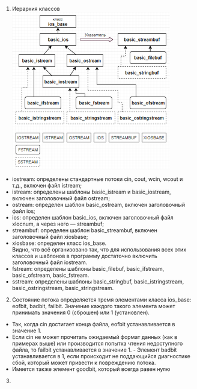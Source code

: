 1) Иерархия классов <br />
![Иерархия классов потоков](./IOSTREAM.png "Иерархия классов потоков") <br />
- iostream: определены стандартные потоки cin, cout, wcin, wcout и т.д., включен файл istream;
- istream: определены шаблоны basic_istream и basic_iostream, включен заголовочный файл ostream;
- ostream: определен шаблон basic_ostream, включен заголовочный файл ios;
- ios: определен шаблон basic_ios, включен заголовочный файл xlocnum, а через него — streambuf;
- streambuf: определен шаблон basic_streambuf, включен заголовочный файл xiosbase;
- xiosbase: определен класс ios_base. <br />
Видно, что всё организовано так, что для использования всех этих классов и шаблонов в программу достаточно включить заголовочный файл iostream.
- fstream: определены шаблоны basic_filebuf, basic_ifstream, basic_ofstream, basic_fstream.
- sstream: определены шаблоны basic_stringbuf, basic_istringstream, basic_ostringstream, basic_stringstream. <br />
2) Состояние потока определяется тремя элементами класса ios_base: eofbit, badbit, failbit. Значение каждого такого элемента может принимать значения 0 (сброшен) или 1 (установлен). 
- Так, когда cin достигает конца файла, eofbit устанавливается в значение 1. 
- Если cin не может прочитать ожидаемый формат данных (как в примерах выше) или производится попытка чтения недоступного файла, то failbit устанавливается в значение 1. - Элемент badbit устанавливается в 1, если происходит не поддающийся диагностике сбой, который может привести к повреждению потока.
- Имеется также элемент goodbit, который всегда равен нулю <br />
3)
